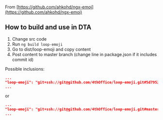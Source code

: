 From [https://github.com/ahkohd/ngx-emoj](https://github.com/ahkohd/ngx-emoj)

## How to build and use in DTA

1. Change src code   
2. Run `ng build loop-emoji`
3. Go to dist/loop-emoji and copy content
4. Post content to master branch (change line in package.json if it includes commit id)

Possible inclusions:

```json
...
"loop-emoji": "git+ssh://git@github.com/4thOffice/loop-emoji.git#5d79527af5d16531f6cda15bbb315dc07349fbd3",
...
```   

or

```json
...
"loop-emoji": "git+ssh://git@github.com/4thOffice/loop-emoji.git#master",
...
```   